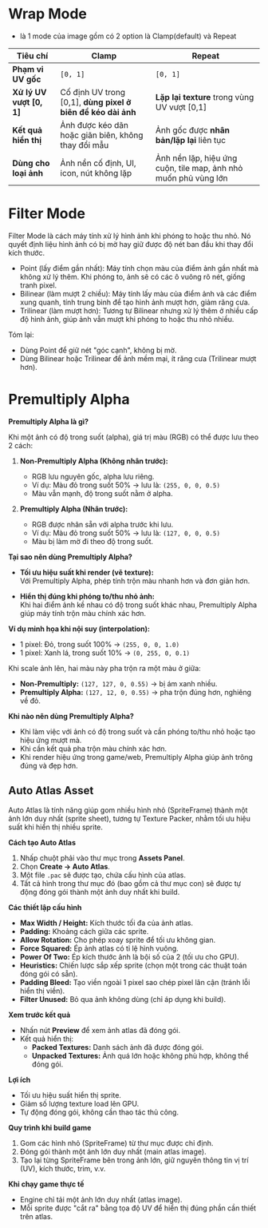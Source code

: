 # Wrap Mode
- là 1 mode của image gồm có 2 option là Clamp(default) và Repeat

| **Tiêu chí**              | **Clamp**                                                | **Repeat**                                                 |
| ------------------------- | ------------------------------------------------------------- | --------------------------------------------------------------- |
| **Phạm vi UV gốc**        | `[0, 1]`                                                      | `[0, 1]`                                                        |
| **Xử lý UV vượt \[0, 1]** | Cố định UV trong \[0,1], **dùng pixel ở biên để kéo dài ảnh** | **Lặp lại texture** trong vùng UV vượt \[0,1]                   |
| **Kết quả hiển thị**      | Ảnh được kéo dãn hoặc giãn biên, không thay đổi mẫu           | Ảnh gốc được **nhân bản/lặp lại** liên tục                      |
| **Dùng cho loại ảnh**     | Ảnh nền cố định, UI, icon, nút không lặp                      | Ảnh nền lặp, hiệu ứng cuộn, tile map, ảnh nhỏ muốn phủ vùng lớn |



# Filter Mode
Filter Mode là cách máy tính xử lý hình ảnh khi phóng to hoặc thu nhỏ. Nó quyết định liệu hình ảnh có bị mờ hay giữ được độ nét ban đầu khi thay đổi kích thước.

+ Point (lấy điểm gần nhất): Máy tính chọn màu của điểm ảnh gần nhất mà không xử lý thêm. Khi phóng to, ảnh sẽ có các ô vuông rõ nét, giống tranh pixel.
+ Bilinear (làm mượt 2 chiều): Máy tính lấy màu của điểm ảnh và các điểm xung quanh, tính trung bình để tạo hình ảnh mượt hơn, giảm răng cưa.
+ Trilinear (làm mượt hơn): Tương tự Bilinear nhưng xử lý thêm ở nhiều cấp độ hình ảnh, giúp ảnh vẫn mượt khi phóng to hoặc thu nhỏ nhiều.

Tóm lại:
+ Dùng Point để giữ nét "góc cạnh", không bị mờ.
+ Dùng Bilinear hoặc Trilinear để ảnh mềm mại, ít răng cưa (Trilinear mượt hơn).


# Premultiply Alpha

**Premultiply Alpha là gì?**

Khi một ảnh có độ trong suốt (alpha), giá trị màu (RGB) có thể được lưu theo 2 cách:

1. **Non-Premultiply Alpha (Không nhân trước):**  
   - RGB lưu nguyên gốc, alpha lưu riêng.  
   - Ví dụ: Màu đỏ trong suốt 50% → lưu là: `(255, 0, 0, 0.5)`  
   - Màu vẫn mạnh, độ trong suốt nằm ở alpha.

2. **Premultiply Alpha (Nhân trước):**  
   - RGB được nhân sẵn với alpha trước khi lưu.  
   - Ví dụ: Màu đỏ trong suốt 50% → lưu là: `(127, 0, 0, 0.5)`  
   - Màu bị làm mờ đi theo độ trong suốt.

**Tại sao nên dùng Premultiply Alpha?**

- **Tối ưu hiệu suất khi render (vẽ texture):**  
  Với Premultiply Alpha, phép tính trộn màu nhanh hơn và đơn giản hơn.  

- **Hiển thị đúng khi phóng to/thu nhỏ ảnh:**  
  Khi hai điểm ảnh kề nhau có độ trong suốt khác nhau, Premultiply Alpha giúp máy tính trộn màu chính xác hơn.

**Ví dụ minh họa khi nội suy (interpolation):**  
- 1 pixel: Đỏ, trong suốt 100% → `(255, 0, 0, 1.0)`  
- 1 pixel: Xanh lá, trong suốt 10% → `(0, 255, 0, 0.1)`  

Khi scale ảnh lên, hai màu này pha trộn ra một màu ở giữa:  
- **Non-Premultiply:** `(127, 127, 0, 0.55)` → bị ám xanh nhiều.  
- **Premultiply Alpha:** `(127, 12, 0, 0.55)` → pha trộn đúng hơn, nghiêng về đỏ.

**Khi nào nên dùng Premultiply Alpha?**

- Khi làm việc với ảnh có độ trong suốt và cần phóng to/thu nhỏ hoặc tạo hiệu ứng mượt mà.  
- Khi cần kết quả pha trộn màu chính xác hơn.  
- Khi render hiệu ứng trong game/web, Premultiply Alpha giúp ảnh trông đúng và đẹp hơn.


## Auto Atlas Asset

Auto Atlas là tính năng giúp gom nhiều hình nhỏ (SpriteFrame) thành một ảnh lớn duy nhất (sprite sheet), tương tự Texture Packer, nhằm tối ưu hiệu suất khi hiển thị nhiều sprite.

**Cách tạo Auto Atlas**

1. Nhấp chuột phải vào thư mục trong **Assets Panel**.  
2. Chọn **Create -> Auto Atlas**.  
3. Một file `.pac` sẽ được tạo, chứa cấu hình của atlas.  
4. Tất cả hình trong thư mục đó (bao gồm cả thư mục con) sẽ được tự động đóng gói thành một ảnh duy nhất khi build.

**Các thiết lập cấu hình**

- **Max Width / Height:** Kích thước tối đa của ảnh atlas.  
- **Padding:** Khoảng cách giữa các sprite.  
- **Allow Rotation:** Cho phép xoay sprite để tối ưu không gian.  
- **Force Squared:** Ép ảnh atlas có tỉ lệ hình vuông.  
- **Power Of Two:** Ép kích thước ảnh là bội số của 2 (tối ưu cho GPU).  
- **Heuristics:** Chiến lược sắp xếp sprite (chọn một trong các thuật toán đóng gói có sẵn).  
- **Padding Bleed:** Tạo viền ngoài 1 pixel sao chép pixel lân cận (tránh lỗi hiển thị viền).  
- **Filter Unused:** Bỏ qua ảnh không dùng (chỉ áp dụng khi build).

**Xem trước kết quả**

- Nhấn nút **Preview** để xem ảnh atlas đã đóng gói.  
- Kết quả hiển thị:  
  - **Packed Textures:** Danh sách ảnh đã được đóng gói.  
  - **Unpacked Textures:** Ảnh quá lớn hoặc không phù hợp, không thể đóng gói.

**Lợi ích**

- Tối ưu hiệu suất hiển thị sprite.  
- Giảm số lượng texture load lên GPU.  
- Tự động đóng gói, không cần thao tác thủ công.

**Quy trình khi build game**

1. Gom các hình nhỏ (SpriteFrame) từ thư mục được chỉ định.  
2. Đóng gói thành một ảnh lớn duy nhất (main atlas image).  
3. Tạo lại từng SpriteFrame bên trong ảnh lớn, giữ nguyên thông tin vị trí (UV), kích thước, trim, v.v.

**Khi chạy game thực tế**
- Engine chỉ tải một ảnh lớn duy nhất (atlas image).  
- Mỗi sprite được "cắt ra" bằng tọa độ UV để hiển thị đúng phần cần thiết trên atlas.
